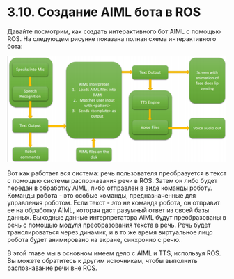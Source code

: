 # 3.10. Создание AIML бота в ROS

Давайте посмотрим, как создать интерактивного бот AIML с помощью ROS. На следующем рисунке показана полная схема интерактивного бота:

![](../../.gitbook/assets/image%20%282%29.png)

Вот как работает вся система: речь пользователя преобразуется в текст с помощью системы распознавания речи в ROS. Затем он либо будет передан в обработку AIML, либо отправлен в виде команды роботу. Команды робота - это особые команды, предназначенные для управления роботом. Если текст - это не команда робота, он отправит ее на обработку AIML, которая даст разумный ответ из своей базы данных. Выходные данные интерпретатора AIML будут преобразованы в речь с помощью модуля преобразования текста в речь. Речь будет транслироваться через динамик, и в то же время виртуальное лицо робота будет анимировано на экране, синхронно с речю.

В этой главе мы в основном имеем дело с AIML и TTS, используя ROS. Вы можете обратитесь к другим источникам, чтобы выполнить распознавание речи вне ROS.

